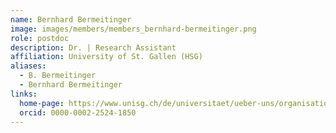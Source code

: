 ```yaml
---
name: Bernhard Bermeitinger
image: images/members/members_bernhard-bermeitinger.png
role: postdoc
description: Dr. | Research Assistant
affiliation: University of St. Gallen (HSG)
aliases:
  - B. Bermeitinger
  - Bernhard Bermeitinger
links:
  home-page: https://www.unisg.ch/de/universitaet/ueber-uns/organisation/detail/person-id/1fa3d0cd-cb80-410a-b2b4-dbc3f1a4ee27/
  orcid: 0000-0002-2524-1850
---
```


